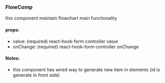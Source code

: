### FlowComp

this component maintain flowchart main functionality

#### props:

-   value: (required) react-hook-form controller value
-   onChange: (required) react-hook-form controller onChange

#### Notes:

-   this component has wired way to generate new item in elements (id is generate in front side)

